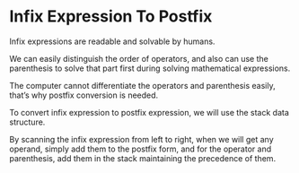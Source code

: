 # Infix Expression To Postfix

Infix expressions are readable and solvable by humans.

We can easily distinguish the order of operators, and also can use the parenthesis to solve that part first during solving mathematical expressions.

The computer cannot differentiate the operators and parenthesis easily, that’s why postfix conversion is needed.

To convert infix expression to postfix expression, we will use the stack data structure.

By scanning the infix expression from left to right, when we will get any operand, simply add them to the postfix form, and for the operator and parenthesis, add them in the stack maintaining the precedence of them.
